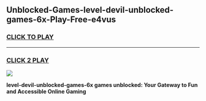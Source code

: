 
## Unblocked-Games-level-devil-unblocked-games-6x-Play-Free-e4vus
<h3>
<a href="https://premium76.site?title=level-devil-unblocked-games-6x&ref=21A">CLICK TO PLAY</a></h3>
<hr>

<h3>
<a href="https://premium76.site?title=level-devil-unblocked-games-6x&ref=21A">CLICK 2 PLAY</a>
  
</h3>

<a href="https://premium76.site?title=level-devil-unblocked-games-6x&ref=21A"><img src="https://clearcache.store/games.png"></a>


**level-devil-unblocked-games-6x games unblocked: Your Gateway to Fun and Accessible Online Gaming**
